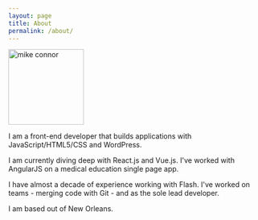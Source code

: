 ```yaml
---
layout: page
title: About
permalink: /about/
---
```


<img src="../images/me-truck200x200.jpg" width="150" alt="mike connor">

I am a front-end developer that builds applications with JavaScript/HTML5/CSS and WordPress.

I am currently diving deep with React.js and Vue.js. I've worked with AngularJS on a medical education single page app.

I have almost a decade of experience working with
Flash.  I've worked on teams - merging code with Git - and as the sole lead developer.

I am based out of New Orleans.
